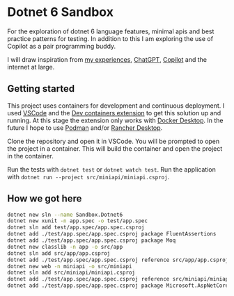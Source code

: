 # Dotnet 6 Sandbox

For the exploration of dotnet 6 language features, minimal apis and best practice
patterns for testing. In addition to this I am exploring the use of Copilot as a
pair programming buddy.

I will draw inspiration from [my experiences](https://www.linkedin.com/in/johannesprinz/),
[ChatGPT](https://chat.openai.com/), [Copilot](https://copilot.github.com/) and
the internet at large.

## Getting started

This project uses containers for development and continuous deployment. I used
[VSCode](https://code.visualstudio.com/) and the
[Dev containers extension](https://marketplace.visualstudio.com/items?itemName=ms-vscode-remote.remote-containers)
to get this solution up and running. At this stage the extension only works with
[Docker Desktop](https://www.docker.com/products/docker-desktop/). In the future
I hope to use [Podman](https://podman.io/) and/or [Rancher Desktop](https://rancherdesktop.io/).

Clone the repository and open it in VSCode. You will be prompted to open the
project in a container. This will build the container and open the project in
the container.

Run the tests with `dotnet test` or `dotnet watch test`. Run the application
with `dotnet run --project src/miniapi/miniapi.csproj`.

## How we got here

```bash
dotnet new sln --name Sandbox.Dotnet6
dotnet new xunit -n app.spec -o test/app.spec
dotnet sln add test/app.spec/app.spec.csproj
dotnet add ./test/app.spec/app.spec.csproj package FluentAssertions
dotnet add ./test/app.spec/app.spec.csproj package Moq
dotnet new classlib -n app -o src/app
dotnet sln add src/app/app.csproj
dotnet add ./test/app.spec/app.spec.csproj reference src/app/app.csproj
dotnet new web -n miniapi -o src/miniapi
dotnet sln add src/miniapi/miniapi.csproj
dotnet add ./test/app.spec/app.spec.csproj reference src/miniapi/miniapi.csproj
dotnet add ./test/app.spec/app.spec.csproj package Microsoft.AspNetCore.Mvc.Testing
```
